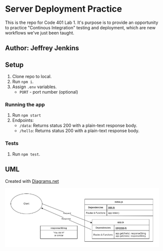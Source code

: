 # Server Deployment Practice

This is the repo for Code 401 Lab 1. It's purpose is to provide an opportunity to practice "Continous Integration" testing and deployment, which are new workflows we've just been taught.

## Author: Jeffrey Jenkins

## Setup

1. Clone repo to local.
2. Run `npm i`.
3. Assign `.env`  variables.
      - `PORT` - port number (optional)

### Running the app

1. Run `npm start`
2. Endpoints:
    - `/data`: Returns status 200 with a plain-text response body.
    - `/hello`: Returns status 200 with a plain-text response body.

### Tests

1. Run `npm test`.

## UML

Created with [Diagrams.net](https://app.diagrams.net/)

![UML Diagram](docs/401-lab1-UML.png)
